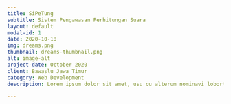 ```yaml
---
title: SiPeTung
subtitle: Sistem Pengawasan Perhitungan Suara
layout: default
modal-id: 1
date: 2020-10-18
img: dreams.png
thumbnail: dreams-thumbnail.png
alt: image-alt
project-date: October 2020
client: Bawaslu Jawa Timur
category: Web Development
description: Lorem ipsum dolor sit amet, usu cu alterum nominavi lobortis. At duo novum diceret. Tantas apeirian vix et, usu sanctus postulant inciderint ut, populo diceret necessitatibus in vim. Cu eum dicam feugiat noluisse.

---
```

